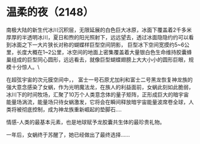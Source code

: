 # 温柔的夜（2148）

南极大陆的新生代冰川沉积层，无限延展的白色巨大冰原，冰面下覆盖着2千多米厚厚的半透明冰川，夏日和煦的阳光照射下，远远望去，透过冰面隐隐约约可以看到冰面之下一大片狭长对称的蝴蝶样巨型空间阴影， 巨型冰下空间宽摸约5\~6公里，长度大概在1\~2公里，冰空间的地面上密集覆盖着大量银白色生命维持胶囊蜂巢组成的巨型同心圆形，远远看去，就像巨型蝴蝶翅膀上大大小小的圆形巨眼，规模十分惊人。\


在超弦宇宙的次元膜空间中，， 富士一号石原尤加利和富士二号黑龙恢复神龙族的强大意念感染了女蜗，作为光明魔法龙，在族人的利益面前，女蜗此刻如此脆弱，冰川下的时间牧场，汇聚了10万个人类意念体的量子矩阵，正形成巨大的暗宇宙能量场涡流，能量场只待女蜗激发，它将会在瞬间释放暗宇宙能量波席卷全球，人类将被彻底控制，成为神龙族重新崛起的垫脚石....



情感-人类的最基本元素，也是地球赋予龙胶囊共生体的最珍贵礼物。



一年后，女蜗终于苏醒了，她已经做出了最终选择......
